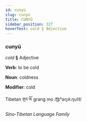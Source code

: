 ```yaml
---
id: cunyü
slug: cunyü
title: CUNYÜ
sidebar_position: 327
hoverText: cold § Adjective
---
```


### cunyü

*cold* **§** Adjective

**Verb**: to be cold

**Noun**: coldness

**Modifier**: cold

Tibetan གྲང་མོ grang mo /ʈ͡ʂʰəŋ˩˧.ŋu˥˥/

*Sino-Tibetan Language Family*